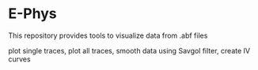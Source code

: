 # E-Phys
This repository provides tools to visualize data from .abf files

plot single traces, plot all traces, smooth data using Savgol filter, create IV curves
